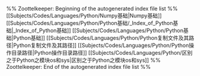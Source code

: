 %% Zoottelkeeper: Beginning of the autogenerated index file list  %%
 [[Subjects/Codes/Languages/Python/Numpy基础|Numpy基础]]
 [[Subjects/Codes/Languages/Python/Python基础/_Index_of_Python基础|_Index_of_Python基础]]
 [[Subjects/Codes/Languages/Python/Python基础|Python基础]]
 [[Subjects/Codes/Languages/Python/Python复制文件及其路径|Python复制文件及其路径]]
 [[Subjects/Codes/Languages/Python/Python操作目录路径|Python操作目录路径]]
 [[Subjects/Codes/Languages/Python/区别之于Python之模块os和sys|区别之于Python之模块os和sys]]
%% Zoottelkeeper: End of the autogenerated index file list  %%
